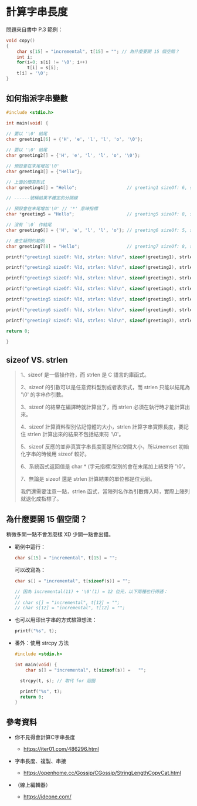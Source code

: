 # 計算字串長度


問題來自書中 P.3 範例：

```c
void copy()
{
    char s[15] = "incremental", t[15] = ""; // 為什麼要開 15 個空間？
    int i;
    for(i=0; s[i] != '\0'; i++)
        t[i] = s[i];
    t[i] = '\0';
}
```


## 如何指派字串變數

```c
#include <stdio.h>

int main(void) {
	
// 要以 '\0' 結尾
char greeting1[6] = {'H', 'e', 'l', 'l', 'o', '\0'};

// 要以 '\0' 結尾
char greeting2[] = {'H', 'e', 'l', 'l', 'o', '\0'};

// 預設會在末尾增加'\0'
char greeting3[] = {"Hello"};

// 上面的簡寫形式
char greeting4[] = "Hello";                   // greeting1 sizeOf: 6, strlen: 5。以上輸出結果相同

// ------號稱結果不確定的分隔線

// 預設會在末尾增加'\0' // '*' 意味指標
char *greeting5 = "Hello";                    // greeting5 sizeOf: 8, strlen: 5

// 沒有 `\0` 作結尾
char greeting6[] = {'H', 'e', 'l', 'l', 'o'}; // greeting6 sizeOf: 5, strlen: 5

// 產生疑問的範例
char greeting7[8] = "Hello";                  // greeting7 sizeOf: 8, strlen: 5

printf("greeting1 sizeOf: %ld, strlen: %ld\n", sizeof(greeting1), strlen(greeting1));

printf("greeting2 sizeOf: %ld, strlen: %ld\n", sizeof(greeting2), strlen(greeting2));

printf("greeting3 sizeOf: %ld, strlen: %ld\n", sizeof(greeting3), strlen(greeting3));

printf("greeting4 sizeOf: %ld, strlen: %ld\n", sizeof(greeting4), strlen(greeting4));

printf("greeting5 sizeOf: %ld, strlen: %ld\n", sizeof(greeting5), strlen(greeting5));

printf("greeting6 sizeOf: %ld, strlen: %ld\n", sizeof(greeting6), strlen(greeting6));

printf("greeting7 sizeOf: %ld, strlen: %ld\n", sizeof(greeting7), strlen(greeting7));

return 0;

}
```


## sizeof VS. strlen

> 1、sizeof 是一個操作符，而 strlen 是 C 語言的庫函式。
>
> 2、sizeof 的引數可以是任意資料型別或者表示式，而 strlen 只能以結尾為 '\0' 的字串作引數。
>
> 3、sizeof 的結果在編譯時就計算出了，而 strlen 必須在執行時才能計算出來。
>
> 4、sizeof 計算資料型別佔記憶體的大小，strlen 計算字串實際長度，要記住 strlen 計算出來的結果不包括結束符 '\0'。
>
> 5、sizeof 反應的並非真實字串長度而是所佔空間大小，所以memset 初始化字串的時候用 sizeof 較好。
>
> 6、系統函式返回值是 char * (字元指標)型別的會在末尾加上結束符 '\0'。
>
> 7、無論是 sizeof 還是 strlen 計算結果的單位都是位元組。
>
> 我們還需要注意一點，strlen 函式，當陣列名作為引數傳入時，實際上陣列就退化成指標了。


## 為什麼要開 15 個空間？

稍微多開一點不會怎麼樣 XD 少開一點會出錯。

* 範例中這行：

  ```C
  char s[15] = "incremental", t[15] = "";
  ```

  可以改寫為：

  ```C
  char s[] = "incremental", t[sizeof(s)] = "";

  // 因為 incremental(11) + '\0'(1) = 12 位元，以下兩種也行得通：
  //
  // char s[] = "incremental", t[12] = "";
  // char s[12] = "incremental", t[12] = "";
  ```

* 也可以用印出字串的方式驗證想法：

  ```C
  printf("%s", t);
  ```

* 番外：使用 strcpy 方法

  ```c
  #include <stdio.h>

  int main(void) {
	  char s[] = "incremental", t[sizeof(s)] =   ""; 

  	strcpy(t, s); // 取代 for 迴圈

  	printf("%s", t);
  	return 0;
  }
  ```


## 參考資料

* 你不見得會計算C字串長度
  * https://iter01.com/486296.html

* 字串長度、複製、串接
  * https://openhome.cc/Gossip/CGossip/StringLengthCopyCat.html

* （線上編輯器）
  * https://ideone.com/